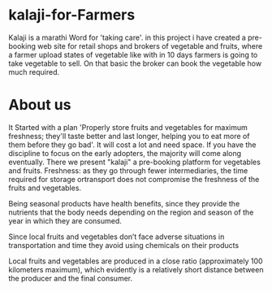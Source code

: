 # kalaji-for-Farmers
Kalaji is a marathi Word for 'taking care'. in this project i have created a pre-booking web site for retail shops and brokers of vegetable and fruits, where a farmer upload states of vegetable like with in 10 days farmers is going to take vegetable to sell. On that basic the broker can book the vegetable how much required.
# About us
It Started with a plan 'Properly store fruits and vegetables for maximum freshness; they'll taste better and last longer, helping you to eat more of them before they go bad'. It will cost a lot and need space. If you have the discipline to focus on the early adopters, the majority will come along eventually. There we present "kalaji" a pre-booking platform for vegetables and fruits.
Freshness: as they go through fewer intermediaries, the time required for storage ortransport does not compromise the freshness of the fruits and vegetables.

Being seasonal products have health benefits, since they provide the nutrients that the body needs depending on the region and season of the year in which they are consumed.

Since local fruits and vegetables don’t face adverse situations in transportation and time they avoid using chemicals on their products

Local fruits and vegetables are produced in a close ratio (approximately 100 kilometers maximum), which evidently is a relatively short distance between the producer and the final consumer.
# 
